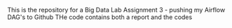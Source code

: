 This is the repository for a Big Data Lab Assignment 3 - pushing my Airflow DAG's to Github
THe code contains both a report and the codes
